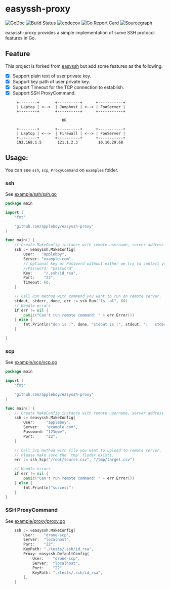 # easyssh-proxy

[![GoDoc](https://godoc.org/github.com/appleboy/easyssh-proxy?status.svg)](https://godoc.org/github.com/appleboy/easyssh-proxy) [![Build Status](http://drone.wu-boy.com/api/badges/appleboy/easyssh-proxy/status.svg)](http://drone.wu-boy.com/appleboy/easyssh-proxy) [![codecov](https://codecov.io/gh/appleboy/easyssh-proxy/branch/master/graph/badge.svg)](https://codecov.io/gh/appleboy/easyssh-proxy) [![Go Report Card](https://goreportcard.com/badge/github.com/appleboy/easyssh-proxy)](https://goreportcard.com/report/github.com/appleboy/easyssh-proxy) [![Sourcegraph](https://sourcegraph.com/github.com/appleboy/easyssh-proxy/-/badge.svg)](https://sourcegraph.com/github.com/appleboy/easyssh-proxy?badge)

easyssh-proxy provides a simple implementation of some SSH protocol features in Go.

## Feature

This project is forked from [easyssh](https://github.com/hypersleep/easyssh) but add some features as the following.

* [x] Support plain text of user private key.
* [x] Support key path of user private key.
* [x] Support Timeout for the TCP connection to establish.
* [x] Support SSH ProxyCommand.

```
     +--------+       +----------+      +-----------+
     | Laptop | <-->  | Jumphost | <--> | FooServer |
     +--------+       +----------+      +-----------+

                         OR

     +--------+       +----------+      +-----------+
     | Laptop | <-->  | Firewall | <--> | FooServer |
     +--------+       +----------+      +-----------+
     192.168.1.5       121.1.2.3         10.10.29.68
```

## Usage:

You can see `ssh`, `scp`, `ProxyCommand` on `examples` folder.

### ssh

See [example/ssh/ssh.go](./example/ssh/ssh.go)

```go
package main

import (
	"fmt"

	"github.com/appleboy/easyssh-proxy"
)

func main() {
	// Create MakeConfig instance with remote username, server address and path to private key.
	ssh := &easyssh.MakeConfig{
		User:   "appleboy",
		Server: "example.com",
		// Optional key or Password without either we try to contact your agent SOCKET
		//Password: "password",
		Key:     "/.ssh/id_rsa",
		Port:    "22",
		Timeout: 60,
	}

	// Call Run method with command you want to run on remote server.
	stdout, stderr, done, err := ssh.Run("ls -al", 60)
	// Handle errors
	if err != nil {
		panic("Can't run remote command: " + err.Error())
	} else {
		fmt.Println("don is :", done, "stdout is :", stdout, ";   stderr is :", stderr)
	}

}
```

### scp

See [example/scp/scp.go](./example/scp/scp.go)

```go
package main

import (
	"fmt"

	"github.com/appleboy/easyssh-proxy"
)

func main() {
	// Create MakeConfig instance with remote username, server address and path to private key.
	ssh := &easyssh.MakeConfig{
		User:     "appleboy",
		Server:   "example.com",
		Password: "123qwe",
		Port:     "22",
	}

	// Call Scp method with file you want to upload to remote server.
	// Please make sure the `tmp` floder exists.
	err := ssh.Scp("/root/source.csv", "/tmp/target.csv")

	// Handle errors
	if err != nil {
		panic("Can't run remote command: " + err.Error())
	} else {
		fmt.Println("success")
	}
}
```

### SSH ProxyCommand

See [example/proxy/proxy.go](./example/proxy/proxy.go)

```go
	ssh := &easyssh.MakeConfig{
		User:    "drone-scp",
		Server:  "localhost",
		Port:    "22",
		KeyPath: "./tests/.ssh/id_rsa",
		Proxy: easyssh.DefaultConfig{
			User:    "drone-scp",
			Server:  "localhost",
			Port:    "22",
			KeyPath: "./tests/.ssh/id_rsa",
		},
	}
```
